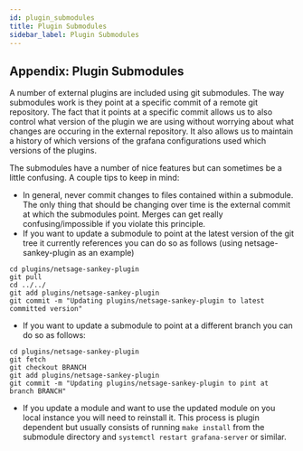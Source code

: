 ```yaml
---
id: plugin_submodules
title: Plugin Submodules
sidebar_label: Plugin Submodules
---
```

## Appendix: Plugin Submodules

A number of external plugins are included using git submodules. The way submodules work is they point at a specific commit of a remote git repository. The fact that it points at a specific commit allows us to also control what version of the plugin we are using without worrying about what changes are occuring in the external repository. It also allows us to maintain a history of which versions of the grafana configurations used which versions of the plugins. 

The submodules have a number of nice features but can sometimes be a little confusing. A couple tips to keep in mind:

* In general, never commit changes to files contained within a submodule. The only thing that should be changing over time is the external commit at which the submodules point. Merges can get really confusing/impossible if you violate this principle. 
* If you want to update a submodule to point at the latest version of the git tree it currently references you can do so as follows (using netsage-sankey-plugin as an example)

```
cd plugins/netsage-sankey-plugin
git pull
cd ../../
git add plugins/netsage-sankey-plugin
git commit -m "Updating plugins/netsage-sankey-plugin to latest committed version"
```
* If you want to update a submodule to point at a different branch you can do so as follows: 

```
cd plugins/netsage-sankey-plugin
git fetch
git checkout BRANCH
git add plugins/netsage-sankey-plugin
git commit -m "Updating plugins/netsage-sankey-plugin to pint at branch BRANCH"
```
* If you update a module and want to use the updated module on you local instance you will need to reinstall it. This process is plugin dependent but usually consists of running `make install` from the submodule directory and `systemctl restart grafana-server` or similar. 

